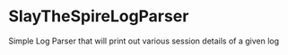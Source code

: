 # SlayTheSpireLogParser
 Simple Log Parser that will print out various session details of a given log
